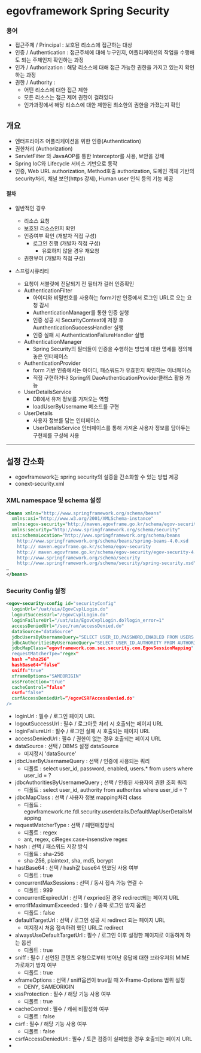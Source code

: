 # egovframework Spring Security
### 용어
- 접근주체 / Principal : 보호된 리소스에 접근하는 대상
- 인증 / Authentication : 접근주체에 대해 누구인지, 어플리케이션의 작업을 수행해도 되는 주체인지 확인하는 과정
- 인가 / Authorization : 해당 리소스에 대해 접근 가능한 권한을 가지고 있는지 확인하는 과정
- 권한 / Authority : 
  - 어떤 리소스에 대한 접근 제한
  - 모든 리소스는 접근 제어 권한이 걸려있다
  - 인가과정에서 해당 리소스에 대한 제한된 최소한의 권한을 가졌는지 확인

## 개요
- 엔터프라이즈 어플리케이션을 위한 인증(Authentication)
- 권한처리 (Authorization)
- ServletFilter 와 JavaAOP를 통한 Interceptor를 사용, 보안을 강제
- Spring IoC와 Lifecycle 서비스 기반으로 동작
- 인증, Web URL authorization, Method호출 authorization, 도메인 객체 기반의 security처리, 채널 보안(https 강제), Human user 인식 등의 기능 제공   

#### 절차
- 일반적인 경우
  - 리소스 요청
  - 보호된 리소스인지 확인
  - 인증여부 확인 (개발자 직접 구성)
    - 로그인 진행 (개발자 직접 구성)
      - 유효하지 않을 경우 재요청
  - 권한부여 (개발자 직접 구성)

- 스프링시큐리티
  - 요청이 서블릿에 전달되기 전 필터가 걸러 인증확인
  - AuthenticationFilter
    - 아이디와 비밀번호를 사용하는 form기반 인증에서 로그인 URL로 오는 요청 감시
    - AuthenticationManager를 통한 인증 실행
    - 인증 성공 시 SecurityContext에 저장 후 AunthenticationSuccessHandler 실행
    - 인증 실패 시 AuthenticationFailureHandler 실행
  - AuthenticationManager
    - Spring Security의 필터들이 인증을 수행하는 방법에 대한 명세를 정의해 놓은 인터페이스
  - AuthenticationProvider
    - form 기반 인증에서는 아이디, 패스워드가 유효한지 확인하는 이너페이스
    - 직접 구현하거나 Spring의 DaoAuthenticationProvider클래스 활용 가능
  - UserDetailsService
    - DB에서 유저 정보를 가져오는 역할
    - loadUserByUsername 메소드를 구현
  - UserDetails
    - 사용자 정보를 담는 인터페이스
    - UserDetailsService 인터페이스를 통해 가져온 사용자 정보를 담아두는 구현체를 구성해 사용   

***

## 설정 간소화
- egovframework는 spring security의 설종을 간소화할 수 있는 방법 제공   
- conext-security.xml

### XML namespace 및 schema 설정   

```xml
<beans xmlns="http://www.springframework.org/schema/beans"
  xmlns:xsi="http://www.w3.org/2001/XMLSchema-instance"
  xmlns:egov-security="http://maven.egovframe.go.kr/schema/egov-security"
  xmlns:security="http://www.springframework.org/schema/security"
  xsi:schemaLocation="http://www.springframework.org/schema/beans
    http://www.springframework.org/schema/beans/spring-beans-4.0.xsd
    http:// maven.egovframe.go.kr/schema/egov-security
    http:// maven.egovframe.go.kr/schema/egov-security/egov-security-4.0.0.xsd
    http://www.springframework.org/schema/security
    http://www.springframework.org/schema/security/spring-security.xsd">
…
</beans>
```

### Security Config 설정   

```xml
<egov-security:config id="securityConfig"
  loginUrl="/uat/uia/EgovCvplLogin.do"
  logoutSuccessUrl="/EgovCvplLogin.do"
  loginFailureUrl="/uat/uia/EgovCvplLogin.do?login_error=1"
  accessDeniedUrl="/sec/ram/accessDenied.do"
  dataSource="dataSource"
  jdbcUsersByUsernameQuery="SELECT USER_ID,PASSWORD,ENABLED FROM USERS WHERE USER_ID = ?"
  jdbcAuthoritiesByUsernameQuery="SELECT USER_ID,AUTHORITY FROM AUTHORITIES WHERE USER_ID = ?"
  jdbcMapClass=”egovframework.com.sec.security.com.EgovSessionMapping"
  requestMatcherTpe="regex"
  hash =“sha256“
  hashBase64=“false“
  sniff="true"
  xframeOptions="SAMEORIGIN"
  xssProtection="true"
  cacheControl=“false”
  csrf="false"
  csrfAccessDeniedUrl=”/egovCSRFAccessDenied.do"
/>
```

- loginUrl : 필수 / 로그인 페이지 URL
- logoutSuccessUrl : 필수 / 로그아웃 처리 시 호출되는 페이지 URL
- loginFailureUrl : 필수 / 로그인 실패 시 호출되는 페이지 URL
- accessDeniedUrl : 필수 / 권한이 없는 경우 호출되는 페이지 URL
- dataSource : 선택 / DBMS 설정 dataSource
  - 미지정시 'dataSource'
- jdbcUserByUsernameQuery : 선택 / 인증에 사용되는 쿼리
  - 디폴트 : select user_id, password, enabled, users.* from users where user_id = ?
- jdbcAuthoritiesByUsernameQuery ; 선택 / 인증된 사용자의 권환 조회 쿼리
  - 디폴트 : select user_id, authority from authorites where user_id = ?
- jdbcMapClass : 선택 / 사용자 정보 mapping처리 class
  - 디폴트 : egovframework.rte.fdl.security.userdetails.DefaultMapUserDetailsMapping
- requestMatcherType : 선택 / 패턴매칭방식
  - 디폴트 : regex
  - ant, regex, ciRegex:case-insenstive regex
- hash : 선택 / 패스워드 저장 방식
  - 디폴트 : sha-256
  - sha-256, plaintext, sha, md5, bcrypt
- hastBase64 : 선택 / hash값 base64 인코딩 사용 여부
  - 디폴트 : true
- concurrentMaxSessions : 선택 / 동시 접속 가능 연결 수
  - 디폴트 : 999
- concurrentExpiredUrl : 선택 / expried된 경우 redirect되는 페이지 URL
- errorIfMaximumExceeded : 필수 / 중복 로그인 방지 옵션
  - 디폴트 : false
- defaultTargetUrl : 선택 / 로그인 성공 시 redirect 되는 페이지 URL
  - 미지정시 처음 접속하려 했던 URL로 redirect
- alwaysUseDefaultTargetUrl : 필수 / 로그인 이후 설정한 페이지로 이동하게 하는 옵션
  - 디폴트 : true
- sniff : 필수 / 선언된 콘텐츠 유형으로부터 벗어난 응답에 대한 브라우저의 MIME 가로채기 방지 여부
  - 디폴트 : true
- xframeOptions : 선택 / sniff옵션이 true일 때 X-Frame-Options 범위 설정
  - DENY, SAMEORIGIN
- xssProtection : 필수 / 해당 기능 사용 여부
  - 디폴트 : true
- cacheControl : 필수 / 캐쉬 비활성화 여부
  - 디폴트 : false
- csrf : 필수 / 해당 기능 사용 여부
  - 디폴트 : false
- csrfAccessDeniedUrl : 필수 / 토큰 검증이 실패했을 경우 호출되는 페이지 URL
- 

